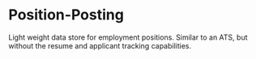Position-Posting
================

Light weight data store for employment positions. Similar to an ATS, but without the resume and applicant tracking capabilities.
